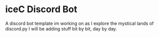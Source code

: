 # iceC Discord Bot
A discord bot template im working on as I explore the mystical lands of discord.py
I will be adding stuff bit by bit, day by day. 
